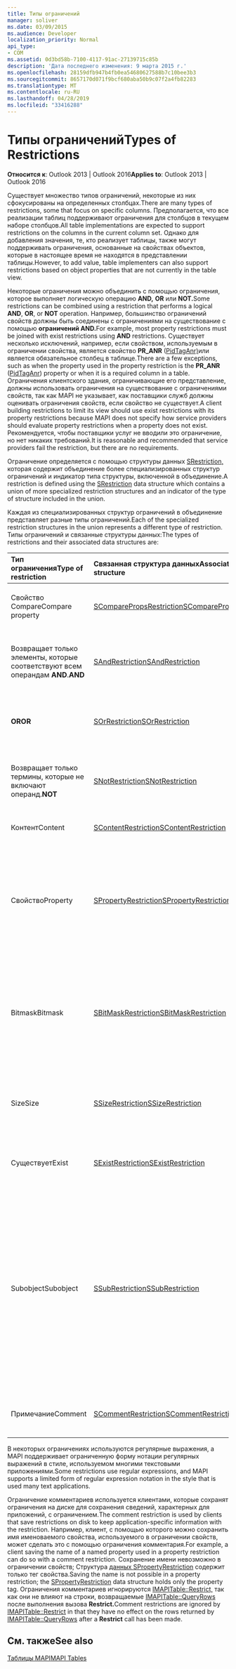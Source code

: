 ```yaml
---
title: Типы ограничений
manager: soliver
ms.date: 03/09/2015
ms.audience: Developer
localization_priority: Normal
api_type:
- COM
ms.assetid: 0d3bd58b-7100-4117-91ac-27139715c85b
description: 'Дата последнего изменения: 9 марта 2015 г.'
ms.openlocfilehash: 28159dfb947b4fb0ea54680627588b7c10bee3b3
ms.sourcegitcommit: 8657170d071f9bcf680aba50b9c07f2a4fb82283
ms.translationtype: MT
ms.contentlocale: ru-RU
ms.lasthandoff: 04/28/2019
ms.locfileid: "33416288"
---
```

# <a name="types-of-restrictions"></a><span data-ttu-id="781d9-103">Типы ограничений</span><span class="sxs-lookup"><span data-stu-id="781d9-103">Types of Restrictions</span></span>

  
  
<span data-ttu-id="781d9-104">**Относится к**: Outlook 2013 | Outlook 2016</span><span class="sxs-lookup"><span data-stu-id="781d9-104">**Applies to**: Outlook 2013 | Outlook 2016</span></span> 
  
<span data-ttu-id="781d9-105">Существует множество типов ограничений, некоторые из них сфокусированы на определенных столбцах.</span><span class="sxs-lookup"><span data-stu-id="781d9-105">There are many types of restrictions, some that focus on specific columns.</span></span> <span data-ttu-id="781d9-106">Предполагается, что все реализации таблиц поддерживают ограничения для столбцов в текущем наборе столбцов.</span><span class="sxs-lookup"><span data-stu-id="781d9-106">All table implementations are expected to support restrictions on the columns in the current column set.</span></span> <span data-ttu-id="781d9-107">Однако для добавления значения, те, кто реализует таблицы, также могут поддерживать ограничения, основанные на свойствах объектов, которые в настоящее время не находятся в представлении таблицы.</span><span class="sxs-lookup"><span data-stu-id="781d9-107">However, to add value, table implementers can also support restrictions based on object properties that are not currently in the table view.</span></span>
  
<span data-ttu-id="781d9-108">Некоторые ограничения можно объединить с помощью ограничения, которое выполняет логическую операцию **AND,** **OR** или **NOT.**</span><span class="sxs-lookup"><span data-stu-id="781d9-108">Some restrictions can be combined using a restriction that performs a logical **AND**, **OR**, or **NOT** operation.</span></span> <span data-ttu-id="781d9-109">Например, большинство ограничений свойств должны быть соединены с ограничениями на существование с помощью **ограничений AND.**</span><span class="sxs-lookup"><span data-stu-id="781d9-109">For example, most property restrictions must be joined with exist restrictions using **AND** restrictions.</span></span> <span data-ttu-id="781d9-110">Существует несколько исключений, например, если свойством, используемым в ограничении свойства, является свойство **PR_ANR** ([PidTagAnr)](pidtaganr-canonical-property.md)или является обязательное столбец в таблице.</span><span class="sxs-lookup"><span data-stu-id="781d9-110">There are a few exceptions, such as when the property used in the property restriction is the **PR_ANR** ([PidTagAnr](pidtaganr-canonical-property.md)) property or when it is a required column in a table.</span></span> <span data-ttu-id="781d9-111">Ограничения клиентского здания, ограничивающие его представление, должны использовать ограничения на существование с ограничениями свойств, так как MAPI не указывает, как поставщики служб должны оценивать ограничения свойств, если свойство не существует.</span><span class="sxs-lookup"><span data-stu-id="781d9-111">A client building restrictions to limit its view should use exist restrictions with its property restrictions because MAPI does not specify how service providers should evaluate property restrictions when a property does not exist.</span></span> <span data-ttu-id="781d9-112">Рекомендуется, чтобы поставщики услуг не вводили это ограничение, но нет никаких требований.</span><span class="sxs-lookup"><span data-stu-id="781d9-112">It is reasonable and recommended that service providers fail the restriction, but there are no requirements.</span></span> 
  
<span data-ttu-id="781d9-113">Ограничение определяется с помощью структуры данных [SRestriction,](srestriction.md) которая содержит объединение более специализированных структур ограничений и индикатор типа структуры, включенной в объединение.</span><span class="sxs-lookup"><span data-stu-id="781d9-113">A restriction is defined using the [SRestriction](srestriction.md) data structure which contains a union of more specialized restriction structures and an indicator of the type of structure included in the union.</span></span> 
  
<span data-ttu-id="781d9-114">Каждая из специализированных структур ограничений в объединение представляет разные типы ограничений.</span><span class="sxs-lookup"><span data-stu-id="781d9-114">Each of the specialized restriction structures in the union represents a different type of restriction.</span></span> <span data-ttu-id="781d9-115">Типы ограничений и связанные структуры данных:</span><span class="sxs-lookup"><span data-stu-id="781d9-115">The types of restrictions and their associated data structures are:</span></span>
  
|<span data-ttu-id="781d9-116">**Тип ограничения**</span><span class="sxs-lookup"><span data-stu-id="781d9-116">**Type of restriction**</span></span>|<span data-ttu-id="781d9-117">**Связанная структура данных**</span><span class="sxs-lookup"><span data-stu-id="781d9-117">**Associated data structure**</span></span>|<span data-ttu-id="781d9-118">**Описание**</span><span class="sxs-lookup"><span data-stu-id="781d9-118">**Description**</span></span>|
|:-----|:-----|:-----|
|<span data-ttu-id="781d9-119">Свойство Compare</span><span class="sxs-lookup"><span data-stu-id="781d9-119">Compare property</span></span>  <br/> |[<span data-ttu-id="781d9-120">SComparePropsRestriction</span><span class="sxs-lookup"><span data-stu-id="781d9-120">SComparePropsRestriction</span></span>](scomparepropsrestriction.md) <br/> |<span data-ttu-id="781d9-121">Сравнивает два свойства одного типа.</span><span class="sxs-lookup"><span data-stu-id="781d9-121">Compares two properties of the same type.</span></span>  <br/> |
|<span data-ttu-id="781d9-122">Возвращает только элементы, которые соответствуют всем операндам **AND**.</span><span class="sxs-lookup"><span data-stu-id="781d9-122">**AND**</span></span> <br/> |[<span data-ttu-id="781d9-123">SAndRestriction</span><span class="sxs-lookup"><span data-stu-id="781d9-123">SAndRestriction</span></span>](sandrestriction.md) <br/> |<span data-ttu-id="781d9-124">Выполняет логическую операцию **AND** с двумя или более ограничениями.</span><span class="sxs-lookup"><span data-stu-id="781d9-124">Performs a logical **AND** operation on two or more restrictions.</span></span>  <br/> |
|<span data-ttu-id="781d9-125">**OR**</span><span class="sxs-lookup"><span data-stu-id="781d9-125">**OR**</span></span> <br/> |[<span data-ttu-id="781d9-126">SOrRestriction</span><span class="sxs-lookup"><span data-stu-id="781d9-126">SOrRestriction</span></span>](sorrestriction.md) <br/> |<span data-ttu-id="781d9-127">Выполняет логическую **операцию OR** с двумя или более ограничениями.</span><span class="sxs-lookup"><span data-stu-id="781d9-127">Performs a logical **OR** operation on two or more restrictions.</span></span>  <br/> |
|<span data-ttu-id="781d9-128">Возвращает только термины, которые не включают операнд.</span><span class="sxs-lookup"><span data-stu-id="781d9-128">**NOT**</span></span> <br/> |[<span data-ttu-id="781d9-129">SNotRestriction</span><span class="sxs-lookup"><span data-stu-id="781d9-129">SNotRestriction</span></span>](snotrestriction.md) <br/> |<span data-ttu-id="781d9-130">Выполняет логическую операцию **NOT** с двумя или более ограничениями.</span><span class="sxs-lookup"><span data-stu-id="781d9-130">Performs a logical **NOT** operation on two or more restrictions.</span></span>  <br/> |
|<span data-ttu-id="781d9-131">Контент</span><span class="sxs-lookup"><span data-stu-id="781d9-131">Content</span></span>  <br/> |[<span data-ttu-id="781d9-132">SContentRestriction</span><span class="sxs-lookup"><span data-stu-id="781d9-132">SContentRestriction</span></span>](scontentrestriction.md) <br/> |<span data-ttu-id="781d9-133">Находит указанные данные.</span><span class="sxs-lookup"><span data-stu-id="781d9-133">Locates specified data.</span></span>  <br/> |
|<span data-ttu-id="781d9-134">Свойство</span><span class="sxs-lookup"><span data-stu-id="781d9-134">Property</span></span>  <br/> |[<span data-ttu-id="781d9-135">SPropertyRestriction</span><span class="sxs-lookup"><span data-stu-id="781d9-135">SPropertyRestriction</span></span>](spropertyrestriction.md) <br/> |<span data-ttu-id="781d9-136">Указывает конкретное значение свойства в качестве критерия для соответствия.</span><span class="sxs-lookup"><span data-stu-id="781d9-136">Specifies a particular property value as criteria for matching.</span></span> <span data-ttu-id="781d9-137">Можно использовать, например, для поиска вложения определенного типа.</span><span class="sxs-lookup"><span data-stu-id="781d9-137">Can be used, for example, to search for a particular type of attachment.</span></span>  <br/> |
|<span data-ttu-id="781d9-138">Bitmask</span><span class="sxs-lookup"><span data-stu-id="781d9-138">Bitmask</span></span>  <br/> |[<span data-ttu-id="781d9-139">SBitMaskRestriction</span><span class="sxs-lookup"><span data-stu-id="781d9-139">SBitMaskRestriction</span></span>](sbitmaskrestriction.md) <br/> |<span data-ttu-id="781d9-140">Применяет битовуюmask к свойству PT_LONG, как правило, чтобы определить, установлены ли конкретные флаги.</span><span class="sxs-lookup"><span data-stu-id="781d9-140">Applies a bitmask to a PT_LONG property, typically to determine whether particular flags are set.</span></span>  <br/> |
|<span data-ttu-id="781d9-141">Size</span><span class="sxs-lookup"><span data-stu-id="781d9-141">Size</span></span>  <br/> |[<span data-ttu-id="781d9-142">SSizeRestriction</span><span class="sxs-lookup"><span data-stu-id="781d9-142">SSizeRestriction</span></span>](ssizerestriction.md) <br/> |<span data-ttu-id="781d9-143">Проверяет размер свойства с помощью стандартных реляционных операторов.</span><span class="sxs-lookup"><span data-stu-id="781d9-143">Tests the size of a property using standard relational operators.</span></span>  <br/> |
|<span data-ttu-id="781d9-144">Существует</span><span class="sxs-lookup"><span data-stu-id="781d9-144">Exist</span></span>  <br/> |[<span data-ttu-id="781d9-145">SExistRestriction</span><span class="sxs-lookup"><span data-stu-id="781d9-145">SExistRestriction</span></span>](sexistrestriction.md) <br/> |<span data-ttu-id="781d9-146">Проверяет, имеет ли объект значение свойства.</span><span class="sxs-lookup"><span data-stu-id="781d9-146">Tests whether an object has a value for a property.</span></span>  <br/> |
|<span data-ttu-id="781d9-147">Subobject</span><span class="sxs-lookup"><span data-stu-id="781d9-147">Subobject</span></span>  <br/> |[<span data-ttu-id="781d9-148">SSubRestriction</span><span class="sxs-lookup"><span data-stu-id="781d9-148">SSubRestriction</span></span>](ssubrestriction.md) <br/> |<span data-ttu-id="781d9-149">Используется для поиска по подпроектам или объектам, к объектам, к которые невозможно получить доступ с помощью идентификатора записи, например получателей и вложений.</span><span class="sxs-lookup"><span data-stu-id="781d9-149">Used for searching through subobjects, or objects that cannot be accessed with an entry identifier, such as recipients and attachments.</span></span> <span data-ttu-id="781d9-150">Можно использовать, например, для искать сообщения для определенного получателя.</span><span class="sxs-lookup"><span data-stu-id="781d9-150">Can be used, for example, to look for messages for a particular recipient.</span></span>  <br/> |
|<span data-ttu-id="781d9-151">Примечание</span><span class="sxs-lookup"><span data-stu-id="781d9-151">Comment</span></span>  <br/> |[<span data-ttu-id="781d9-152">SCommentRestriction</span><span class="sxs-lookup"><span data-stu-id="781d9-152">SCommentRestriction</span></span>](scommentrestriction.md) <br/> |<span data-ttu-id="781d9-153">Связывает объект с набором именуемого свойства.</span><span class="sxs-lookup"><span data-stu-id="781d9-153">Associates an object with a set of named properties.</span></span>  <br/> |
   
<span data-ttu-id="781d9-154">В некоторых ограничениях используются регулярные выражения, а MAPI поддерживает ограниченную форму нотации регулярных выражений в стиле, используемом многими текстовыми приложениями.</span><span class="sxs-lookup"><span data-stu-id="781d9-154">Some restrictions use regular expressions, and MAPI supports a limited form of regular expression notation in the style that is used many text applications.</span></span>
  
<span data-ttu-id="781d9-155">Ограничение комментариев используется клиентами, которые сохранят ограничения на диске для сохранения сведений, характерных для приложений, с ограничением.</span><span class="sxs-lookup"><span data-stu-id="781d9-155">The comment restriction is used by clients that save restrictions on disk to keep application-specific information with the restriction.</span></span> <span data-ttu-id="781d9-156">Например, клиент, с помощью которого можно сохранить имя именоваемого свойства, используемого в ограничении свойств, может сделать это с помощью ограничения комментария.</span><span class="sxs-lookup"><span data-stu-id="781d9-156">For example, a client saving the name of a named property used in a property restriction can do so with a comment restriction.</span></span> <span data-ttu-id="781d9-157">Сохранение имени невозможно в ограничении свойств; Структура [данных SPropertyRestriction](spropertyrestriction.md) содержит только тег свойства.</span><span class="sxs-lookup"><span data-stu-id="781d9-157">Saving the name is not possible in a property restriction; the [SPropertyRestriction](spropertyrestriction.md) data structure holds only the property tag.</span></span> <span data-ttu-id="781d9-158">Ограничения комментариев игнорируются [IMAPITable::Restrict,](imapitable-restrict.md) так как они не влияют на строки, возвращаемые [IMAPITable::QueryRows](imapitable-queryrows.md) после выполнения вызова **Restrict.**</span><span class="sxs-lookup"><span data-stu-id="781d9-158">Comment restrictions are ignored by [IMAPITable::Restrict](imapitable-restrict.md) in that they have no effect on the rows returned by [IMAPITable::QueryRows](imapitable-queryrows.md) after a **Restrict** call has been made.</span></span> 
  
## <a name="see-also"></a><span data-ttu-id="781d9-159">См. также</span><span class="sxs-lookup"><span data-stu-id="781d9-159">See also</span></span>



[<span data-ttu-id="781d9-160">Таблицы MAPI</span><span class="sxs-lookup"><span data-stu-id="781d9-160">MAPI Tables</span></span>](mapi-tables.md)

